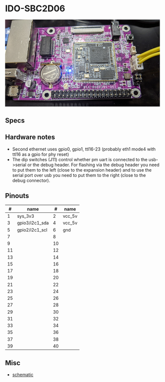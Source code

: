 # IDO-SBC2D06

![board](board_thumb.jpg)

## Specs

## Hardware notes

- Second ethernet uses gpio0, gpio1, ttl16-23 (probably eth1 mode4 with ttl16 as a gpio for phy reset)
- The dip switches (J11) control whether pm uart is connected to the usb->serial or the debug header. For flashing via the debug header you need to put them to the left (close to the expansion header) and to use the serial port over usb you need to put them to the right (close to the debug connector).

## Pinouts

| #  | name           | #  | name   |
|----|----------------|----|--------|
| 1  | sys_3v3        | 2  | vcc_5v |
| 3  | gpio3/i2c1_sda | 4  | vcc_5v |
| 5  | gpio2/i2c1_scl | 6  | gnd    |
| 7  |                | 8  |        |
| 9  |                | 10 |        |
| 11 |                | 12 |        |
| 13 |                | 14 |        |
| 15 |                | 16 |        |
| 17 |                | 18 |        |
| 19 |                | 20 |        |
| 21 |                | 22 |        |
| 23 |                | 24 |        |
| 25 |                | 26 |        |
| 27 |                | 28 |        |
| 29 |                | 30 |        |
| 31 |                | 32 |        |
| 33 |                | 34 |        |
| 35 |                | 36 |        |
| 37 |                | 38 |        |
| 39 |                | 40 |        |

## Misc

- [schematic](ido-sbc2d06-v1b-20210311(1).pdf)
